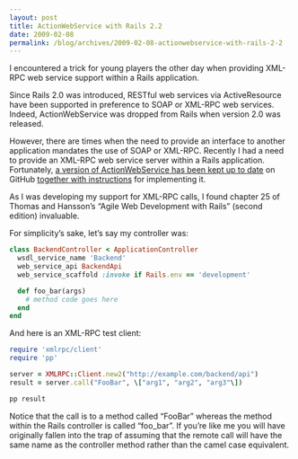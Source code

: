 ```yaml
---
layout: post
title: ActionWebService with Rails 2.2
date: 2009-02-08
permalink: /blog/archives/2009-02-08-actionwebservice-with-rails-2-2
---
```


I encountered a trick for young players the other day when providing
XML-RPC web service support within a Rails application.

Since Rails 2.0 was introduced, RESTful web services via ActiveResource
have been supported in preference to SOAP or XML-RPC web services.
Indeed, ActionWebService was dropped from Rails when version 2.0 was
released.

However, there are times when the need to provide an interface to
another application mandates the use of SOAP or XML-RPC. Recently I had
a need to provide an XML-RPC web service server within a Rails
application. Fortunately, [a version of ActionWebService has been kept
up to date](http://github.com/datanoise/actionwebservice/tree/master) on
GitHub [together with
instructions](http://www.datanoise.com/articles/2008/7/2/actionwebservice-is-back)
for implementing it.

As I was developing my support for XML-RPC calls, I found chapter 25 of
Thomas and Hansson’s “Agile Web Development with Rails” (second edition)
invaluable.

For simplicity’s sake, let’s say my controller was:

```ruby
class BackendController < ApplicationController  
  wsdl_service_name 'Backend'  
  web_service_api BackendApi  
  web_service_scaffold :invoke if Rails.env == 'development'

  def foo_bar(args)  
    # method code goes here  
  end  
end  
```

And here is an XML-RPC test client:

```ruby
require 'xmlrpc/client'  
require 'pp'

server = XMLRPC::Client.new2("http://example.com/backend/api")  
result = server.call("FooBar", \["arg1", "arg2", "arg3"\])

pp result  
```

Notice that the call is to a method called “FooBar” whereas the method
within the Rails controller is called “foo_bar”. If you’re like me you
will have originally fallen into the trap of assuming that the remote
call will have the same name as the controller method rather than the
camel case equivalent.

